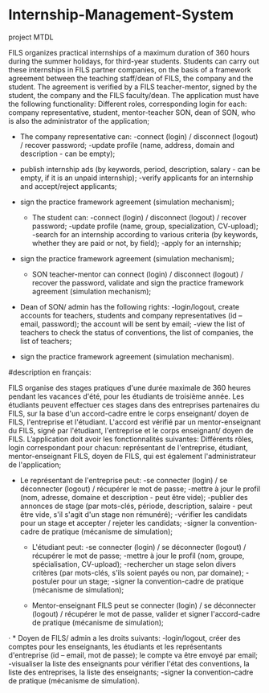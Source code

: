 # Internship-Management-System
project MTDL

FILS organizes practical internships of a maximum duration of 360 hours during the summer holidays, for third-year students. Students can carry out these internships in FILS partner companies, on the basis of a framework agreement between the teaching staff/dean of FILS, the company and the student. The agreement is verified by a FILS teacher-mentor, signed by the student, the company and the FILS faculty/dean.
The application must have the following functionality:
Different roles, corresponding login for each: company representative, student, mentor-teacher SON, dean of SON, who is also the administrator of the application;
   * The company representative can:
-connect (login) / disconnect (logout) / recover password;
-update profile (name, address, domain and description - can be empty);
- publish internship ads (by keywords, period, description, salary - can be empty, if it is an unpaid internship);
-verify applicants for an internship and accept/reject applicants;
- sign the practice framework agreement (simulation mechanism);

     * The student can:
-connect (login) / disconnect (logout) / recover password;
-update profile (name, group, specialization, CV-upload);
-search for an internship according to various criteria (by keywords, whether they are paid or not, by field);
-apply for an internship;
- sign the practice framework agreement (simulation mechanism);

     * SON teacher-mentor can connect (login) / disconnect (logout) / recover the password, validate and sign the practice framework agreement (simulation mechanism);
    
* Dean of SON/ admin has the following rights:
-login/logout, create accounts for teachers, students and company representatives (id – email, password); the account will be sent by email;
-view the list of teachers to check the status of conventions, the list of companies, the list of teachers;
- sign the practice framework agreement (simulation mechanism).

#description en français:

FILS organise des stages pratiques d'une durée maximale de 360 heures pendant les vacances d'été, pour les étudiants de troisième année. Les étudiants peuvent effectuer ces stages dans des entreprises partenaires du FILS, sur la base d'un accord-cadre entre le corps enseignant/ doyen de FILS, l'entreprise et l'étudiant. L'accord est vérifié par un mentor-enseignant du FILS, signé par l'étudiant, l'entreprise et le corps enseignant/ doyen de FILS.
L’application doit avoir les fonctionnalités suivantes:
Différents rôles, login correspondant pour chacun: représentant de l'entreprise, étudiant, mentor-enseignant FILS, doyen de FILS, qui est également l'administrateur de l'application;
   * Le représentant de l'entreprise peut:
-se connecter (login) / se déconnecter (logout) / récupérer le mot de passe;
-mettre à jour le profil (nom, adresse, domaine et description - peut être vide);
-publier des annonces de stage (par mots-clés, période, description, salaire - peut être vide, s'il s'agit d'un stage non rémunéré);
-vérifier les candidats pour un stage et accepter / rejeter les candidats;
-signer la convention-cadre de pratique (mécanisme de simulation);

     * L'étudiant peut:
-se connecter (login) / se déconnecter (logout) / récupérer le mot de passe;
-mettre à jour le profil (nom, groupe, spécialisation, CV-upload);
-rechercher un stage selon divers critères (par mots-clés, s'ils soient payés ou non, par domaine);
-postuler pour un stage;
-signer la convention-cadre de pratique (mécanisme de simulation);

     * Mentor-enseignant FILS peut se connecter (login) / se déconnecter (logout) / récupérer le mot de passe, valider et signer l'accord-cadre de pratique (mécanisme de simulation);
    
·    * Doyen de FILS/ admin a les droits suivants:
-login/logout, créer des comptes pour les enseignants, les étudiants et les représentants d'entreprise (id – email, mot de passe); le compte va être envoyé par email;
-visualiser la liste des enseignants pour vérifier l'état des conventions, la liste des entreprises, la liste des enseignants;
-signer la convention-cadre de pratique (mécanisme de simulation).

